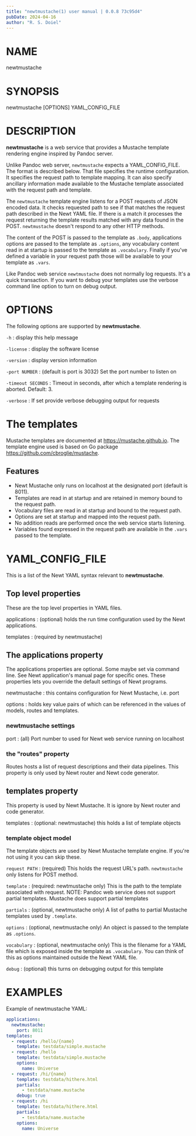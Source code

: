 ```yaml
---
title: "newtmustache(1) user manual | 0.0.8 73c95d4"
pubDate: 2024-04-16
author: "R. S. Doiel"
---
```


# NAME

newtmustache

# SYNOPSIS

newtmustache [OPTIONS] YAML_CONFIG_FILE

# DESCRIPTION

**newtmustache** is a web service that provides a Mustache template rendering engine inspired
by Pandoc server.

Unlike Pandoc web server, `newtmustache` expects a YAML_CONFIG_FILE. The format is
described below. That file specifies the runtime configuration. It specifies the request path
to template mapping. It can also specify ancillary information made available to the Mustache
template associated with the request path and template.

The `newtmustache` template engine listens for a POST requests of JSON encoded data.
It  checks requested path to see if that matches the request path described in the Newt YAML
file. If there is a match it processes the request returning the template results matched with
 any data found in the POST. `newtmustache` doesn't respond to any other HTTP methods.

The content of the POST is passed to the template as `.body`, applications options
are passed to the template as `.options`, any vocabulary content read in at startup
is passed to the template as `.vocabulary`. Finally if you've defined a variable
in your request path those will be available to your template as `.vars`.

Like Pandoc web service `newtmustache` does not normally log requests. It's a quick
transaction. If you want to debug your templates use the verbose command line option to turn on
debug output.

# OPTIONS

The following options are supported by **newtmustache**.

`-h`
: display this help message

`-license`
: display the software license

`-version`
: display version information

`-port NUMBER`
: (default is port is 3032) Set the port number to listen on

`-timeout SECONDS`
: Timeout in seconds, after which a template rendering is aborted.  Default: 3.

`-verbose`
: If set provide verbose debugging output for requests

# The templates

Mustache templates are documented at <https://mustache.github.io>. The template engine
used is based on Go package <https://github.com/cbroglie/mustache>.

## Features

- Newt Mustache only runs on localhost at the designated port (default is 8011).
- Templates are read in at startup and are retained in memory bound to the request path.
- Vocabulary files are read in at startup and bound to the request path.
- Options are set at startup and mapped into the request path.
- No addition reads are performed once the web service starts listening.
- Variables found expressed in the request path are available in the `.vars`
passed to the template.

# YAML_CONFIG_FILE

This is a list of the Newt YAML syntax relevant to **newtmustache**.

## Top level properties

These are the top level properties in YAML files.

applications
: (optional) holds the run time configuration used by the Newt applications.

templates
: (required by newtmustache)

## The applications property

The applications properties are optional. Some maybe set via command line. See Newt application's manual page for specific ones. These properties lets you override the default settings of Newt programs.

newtmustache
: this contains configuration for Newt Mustache, i.e. port

options
: holds key value pairs of which can be referenced in the values of models, routes and templates.

### newtmustache settings

port
: (all) Port number to used for Newt web service running on localhost

### the "routes" property

Routes hosts a list of request descriptions and their data pipelines. This property is only used by Newt router and Newt code generator.

## templates property

This property is used by Newt Mustache. It is ignore by Newt router and code generator.

templates
: (optional: newtmustache) this holds a list of template objects

### template object model

The template objects are used by Newt Mustache template engine. If you're not using it you can skip these.

`request PATH`
: (required) This holds the request URL's path. `newtmustache` only listens for POST method.

`template`
: (required: newtmustache only) This is the path to the template associated with request. NOTE: Pandoc web service does not support partial templates. Mustache does support partial templates

`partials`
: (optional, newtmustache only) A list of paths to partial Mustache templates used by `.template`.

`options`
: (optional, newtmustache only) An object is passed to the template as `.options`.

`vocabulary`
: (optional, newtmustache only) This is the filename for a YAML file which is exposed inside the template as `.vocabulary`. You can think of this as options maintained outside the Newt YAML file.

`debug`
: (optional) this turns on debugging output for this template

# EXAMPLES

Example of newtmustache YAML:

~~~yaml
applications:
  newtmustache:
    port: 8011
templates:
  - request: /hello/{name}
    template: testdata/simple.mustache
  - request: /hello
    template: testdata/simple.mustache
    options:
      name: Universe
  - request: /hi/{name}
    template: testdata/hithere.html
    partials:
      - testdata/name.mustache
    debug: true
  - request: /hi
    template: testdata/hithere.html
    partials:
      - testdata/name.mustache
    options:
      name: Universe
~~~


